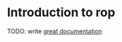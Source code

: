 # Introduction to rop

TODO: write [great documentation](http://jacobian.org/writing/what-to-write/)
